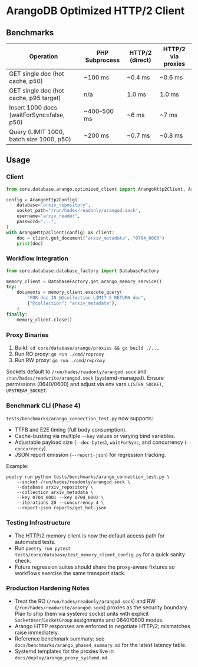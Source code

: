 # ArangoDB Optimized HTTP/2 Client

## Benchmarks

| Operation                                   | PHP Subprocess | HTTP/2 (direct) | HTTP/2 via proxies |
|---------------------------------------------|----------------|-----------------|--------------------|
| GET single doc (hot cache, p50)             | ~100 ms        | ~0.4 ms         | ~0.6 ms            |
| GET single doc (hot cache, p95 target)      | n/a            | 1.0 ms          | 1.0 ms             |
| Insert 1000 docs (waitForSync=false, p50)   | ~400–500 ms    | ~6 ms           | ~7 ms              |
| Query (LIMIT 1000, batch size 1000, p50)    | ~200 ms        | ~0.7 ms         | ~0.8 ms            |

## Usage

### Client
```python
from core.database.arango.optimized_client import ArangoHttp2Client, ArangoHttp2Config

config = ArangoHttp2Config(
    database="arxiv_repository",
    socket_path="/run/hades/readonly/arangod.sock",
    username="arxiv_reader",
    password="...",
)
with ArangoHttp2Client(config) as client:
    doc = client.get_document("arxiv_metadata", "0704_0003")
    print(doc)
```

### Workflow Integration
```python
from core.database.database_factory import DatabaseFactory

memory_client = DatabaseFactory.get_arango_memory_service()
try:
    documents = memory_client.execute_query(
        "FOR doc IN @@collection LIMIT 5 RETURN doc",
        {"@collection": "arxiv_metadata"},
    )
finally:
    memory_client.close()
```

### Proxy Binaries
1. Build: `cd core/database/arango/proxies && go build ./...`
2. Run RO proxy: `go run ./cmd/roproxy`
3. Run RW proxy: `go run ./cmd/rwproxy`

Sockets default to `/run/hades/readonly/arangod.sock` and `/run/hades/readwrite/arangod.sock` (systemd-managed). Ensure permissions (0640/0600) and adjust via env vars `LISTEN_SOCKET`, `UPSTREAM_SOCKET`.

### Benchmark CLI (Phase 4)

`tests/benchmarks/arango_connection_test.py` now supports:

- TTFB and E2E timing (full body consumption).
- Cache-busting via multiple `--key` values or varying bind variables.
- Adjustable payload size (`--doc-bytes`), `waitForSync`, and concurrency (`--concurrency`).
- JSON report emission (`--report-json`) for regression tracking.

Example:

```
poetry run python tests/benchmarks/arango_connection_test.py \
    --socket /run/hades/readonly/arangod.sock \
    --database arxiv_repository \
    --collection arxiv_metadata \
    --key 0704_0001 --key 0704_0002 \
    --iterations 20 --concurrency 4 \
    --report-json reports/get_hot.json
```

### Testing Infrastructure

- The HTTP/2 memory client is now the default access path for automated tests.
- Run `poetry run pytest tests/core/database/test_memory_client_config.py` for a quick sanity check.
- Future regression suites should share the proxy-aware fixtures so workflows exercise the same transport stack.

### Production Hardening Notes

- Treat the RO (`/run/hades/readonly/arangod.sock`) and RW (`/run/hades/readwrite/arangod.sock`) proxies as the security boundary. Plan to ship them via systemd socket units with explicit `SocketUser`/`SocketGroup` assignments and 0640/0600 modes.
- Arango HTTP responses are enforced to negotiate HTTP/2; mismatches raise immediately.
- Reference benchmark summary: see `docs/benchmarks/arango_phase4_summary.md` for the latest latency table.
- Systemd templates for the proxies live in `docs/deploy/arango_proxy_systemd.md`.
